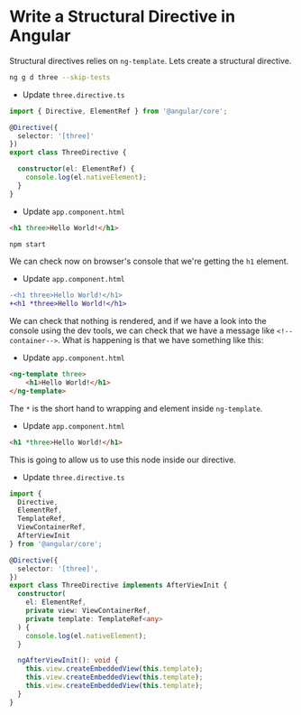 # Write a Structural Directive in Angular

Structural directives relies on `ng-template`. Lets create a structural directive.

```bash
ng g d three --skip-tests
```

- Update `three.directive.ts`

```ts
import { Directive, ElementRef } from '@angular/core';

@Directive({
  selector: '[three]'
})
export class ThreeDirective {

  constructor(el: ElementRef) { 
    console.log(el.nativeElement);
  }
}

```

- Update `app.component.html`

```html
<h1 three>Hello World!</h1>
```

```bash
npm start
```

We can check now on browser's console that we're getting the `h1` element. 

- Update `app.component.html`

```diff
-<h1 three>Hello World!</h1>
+<h1 *three>Hello World!</h1>
```

We can check that nothing is rendered, and if we have a look into the console using the dev tools, we can check that we have a message like `<!--container-->`. What is happening is that we have something like this:

- Update `app.component.html`

```html
<ng-template three>
    <h1>Hello World!</h1>
</ng-template>
```

The `*` is the short hand to wrapping and element inside `ng-template`.

- Update `app.component.html`

```html
<h1 *three>Hello World!</h1>
```

This is going to allow us to use this node inside our directive.

- Update `three.directive.ts`

```ts
import {
  Directive,
  ElementRef,
  TemplateRef,
  ViewContainerRef,
  AfterViewInit
} from '@angular/core';

@Directive({
  selector: '[three]',
})
export class ThreeDirective implements AfterViewInit {
  constructor(
    el: ElementRef,
    private view: ViewContainerRef,
    private template: TemplateRef<any>
  ) {
    console.log(el.nativeElement);
  }

  ngAfterViewInit(): void {
    this.view.createEmbeddedView(this.template);
    this.view.createEmbeddedView(this.template);
    this.view.createEmbeddedView(this.template);
  }
}

```
